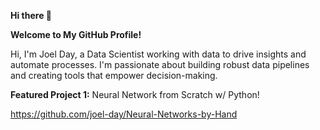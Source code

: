 **Hi there 👋**

**Welcome to My GitHub Profile!**

Hi, I'm Joel Day, a Data Scientist working with data to drive insights and automate processes. I'm passionate about building robust data pipelines and creating tools that empower decision-making.

**Featured Project 1:** Neural Network from Scratch w/ Python!

https://github.com/joel-day/Neural-Networks-by-Hand
